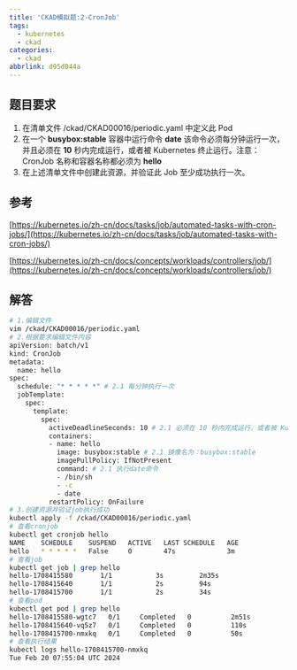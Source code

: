 ```yaml
---
title: 'CKAD模拟题:2-CronJob'
tags:
  - kubernetes
  - ckad
categories:
  - ckad
abbrlink: d95d044a
---
```

## 题目要求

1. 在清单文件 /ckad/CKAD00016/periodic.yaml 中定义此 Pod
2. 在一个 **busybox:stable** 容器中运行命令 **date** 该命令必须每分钟运行一次，并且必须在 **10** 秒内完成运行，或者被 Kubernetes 终止运行。注意： CronJob 名称和容器名称都必须为 **hello**
3. 在上述清单文件中创建此资源，并验证此 Job 至少成功执行一次。

## 参考

[https://kubernetes.io/zh-cn/docs/tasks/job/automated-tasks-with-cron-jobs/](https://kubernetes.io/zh-cn/docs/tasks/job/automated-tasks-with-cron-jobs/)

[https://kubernetes.io/zh-cn/docs/concepts/workloads/controllers/job/](https://kubernetes.io/zh-cn/docs/concepts/workloads/controllers/job/)

## 解答

```bash
# 1.编辑文件
vim /ckad/CKAD00016/periodic.yaml
# 2.根据要求编辑文件内容
apiVersion: batch/v1
kind: CronJob
metadata:
  name: hello
spec:
  schedule: "* * * * *" # 2.1 每分钟执行一次
  jobTemplate:
    spec:
      template:
        spec:
          activeDeadlineSeconds: 10 # 2.1 必须在 10 秒内完成运行，或者被 Kubernetes 终止运行
          containers:
          - name: hello
            image: busybox:stable # 2.1 镜像名为：busybox:stable
            imagePullPolicy: IfNotPresent
            command: # 2.1 执行date命令
            - /bin/sh
            - -c
            - date
          restartPolicy: OnFailure
# 3.创建资源并验证job执行成功
kubectl apply -f /ckad/CKAD00016/periodic.yaml
# 查看cronjob
kubectl get cronjob hello
NAME    SCHEDULE    SUSPEND   ACTIVE   LAST SCHEDULE   AGE
hello   * * * * *   False     0        47s             3m
# 查看job
kubectl get job | grep hello
hello-1708415580       1/1           3s         2m35s
hello-1708415640       1/1           2s         94s
hello-1708415700       1/1           2s         34s
# 查看pod
kubectl get pod | grep hello
hello-1708415580-wgtc7   0/1     Completed   0          2m51s
hello-1708415640-vq5z7   0/1     Completed   0          110s
hello-1708415700-nmxkq   0/1     Completed   0          50s
# 查看执行结果
kubectl logs hello-1708415700-nmxkq
Tue Feb 20 07:55:04 UTC 2024
```
